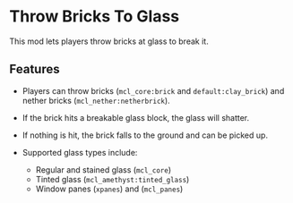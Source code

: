 # Throw Bricks To Glass

This mod lets players throw bricks at glass to break it.

## Features

* Players can throw bricks (`mcl_core:brick` and `default:clay_brick`) and nether bricks (`mcl_nether:netherbrick`).
* If the brick hits a breakable glass block, the glass will shatter.
* If nothing is hit, the brick falls to the ground and can be picked up.
* Supported glass types include:

  * Regular and stained glass (`mcl_core`)
  * Tinted glass (`mcl_amethyst:tinted_glass`)
  * Window panes (`xpanes`) and (`mcl_panes`)

